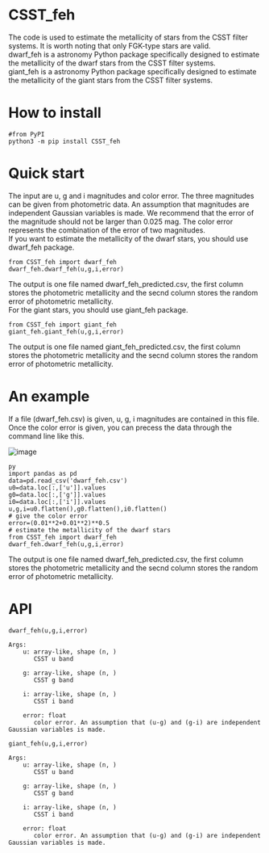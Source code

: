 # CSST_feh
The code is used to estimate the metallicity of stars from the CSST filter systems. It is worth noting that only FGK-type stars are valid. \
dwarf_feh is a astronomy Python package specifically designed to estimate  the metallicity of the dwarf stars from the CSST filter systems.\
giant_feh is a astronomy Python package specifically designed to estimate the metallicity of the giant stars from the CSST filter systems.
# How to install

    #from PyPI
    python3 -m pip install CSST_feh
# Quick start 
The input are u, g and i magnitudes and color error. The three magnitudes can be given from photometric data. An assumption that magnitudes are independent Gaussian variables is made. We recommend that the error of the magnitude should not be larger than 0.025 mag. The color error represents the combination of the error of two magnitudes.\
If you want to estimate the metallicity of the dwarf stars, you should use dwarf_feh package. 

    from CSST_feh import dwarf_feh
    dwarf_feh.dwarf_feh(u,g,i,error)
The output is one file named dwarf_feh_predicted.csv, the first column stores the photometric metallicity and the secnd column stores the random error of photometric metallicity.\
For the giant stars, you should use giant_feh package.   

    from CSST_feh import giant_feh
    giant_feh.giant_feh(u,g,i,error)
The output is one file named giant_feh_predicted.csv, the first column stores the photometric metallicity and the secnd column stores the random error of photometric metallicity.
# An example
If a file (dwarf_feh.csv) is given, u, g, i magnitudes are contained in this file. Once the color error is given, you can precess the data through the command line like this.

![image](https://user-images.githubusercontent.com/124223157/219325472-eb9ad995-0fe6-4a9d-bfdc-3f287275b282.png)

    py
    import pandas as pd
    data=pd.read_csv('dwarf_feh.csv')
    u0=data.loc[:,['u']].values
    g0=data.loc[:,['g']].values
    i0=data.loc[:,['i']].values
    u,g,i=u0.flatten(),g0.flatten(),i0.flatten()
    # give the color error
    error=(0.01**2+0.01**2)**0.5
    # estimate the metallicity of the dwarf stars
    from CSST_feh import dwarf_feh
    dwarf_feh.dwarf_feh(u,g,i,error)
The output is one file named dwarf_feh_predicted.csv, the first column stores the photometric metallicity and the secnd column stores the random error of photometric metallicity.

# API

    dwarf_feh(u,g,i,error)

    Args:
        u: array-like, shape (n, )
           CSST u band
        
        g: array-like, shape (n, )
           CSST g band
           
        i: array-like, shape (n, )
           CSST i band
           
        error: float
           color error. An assumption that (u-g) and (g-i) are independent Gaussian variables is made.

    giant_feh(u,g,i,error)

    Args:
        u: array-like, shape (n, )
           CSST u band
        
        g: array-like, shape (n, )
           CSST g band
           
        i: array-like, shape (n, )
           CSST i band
           
        error: float
           color error. An assumption that (u-g) and (g-i) are independent Gaussian variables is made.
